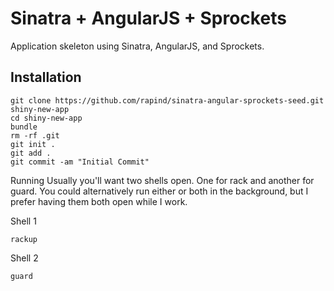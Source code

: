 # Sinatra + AngularJS + Sprockets

Application skeleton using Sinatra, AngularJS, and Sprockets.

## Installation
```
git clone https://github.com/rapind/sinatra-angular-sprockets-seed.git shiny-new-app
cd shiny-new-app
bundle
rm -rf .git
git init .
git add .
git commit -am "Initial Commit"
```

Running
Usually you'll want two shells open. One for rack and another for guard. You could alternatively run either or both in the background, but I prefer having them both open while I work.

Shell 1
```
rackup
```

Shell 2
```
guard
```
